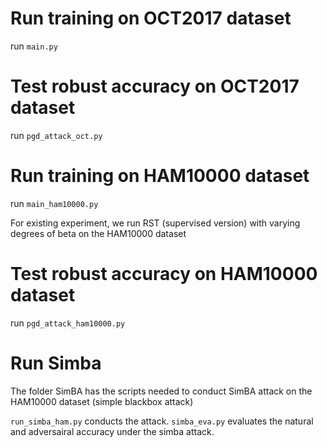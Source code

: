 # Run training on OCT2017 dataset

run `main.py`

# Test robust accuracy on OCT2017 dataset

run `pgd_attack_oct.py`

# Run training on HAM10000 dataset

run `main_ham10000.py`

For existing experiment, we run RST (supervised version) with varying degrees of beta on the HAM10000 dataset

# Test robust accuracy on HAM10000 dataset

run `pgd_attack_ham10000.py`

# Run Simba

The folder SimBA has the scripts needed to conduct SimBA attack on the HAM10000 dataset (simple blackbox attack)

`run_simba_ham.py` conducts the attack. `simba_eva.py` evaluates the natural and adversairal accuracy under the simba attack.